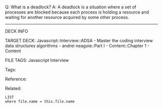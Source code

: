 Q: What is a deadlock?
A: A deadlock is a situation where a set of processes are blocked because each process is holding a resource and waiting for another resource acquired by some other process.
<!--ID: 1689972344621-->



---

DECK INFO

TARGET DECK: Javascript::Interview::ADSA - Master the coding interview data structures algorithms - andrei neagoie::Part I - Content::Chapter 1 - Content

FILE TAGS: Javascript Interview

Tags:

Reference:

Related:

```dataview
LIST
where file.name = this.file.name
```
